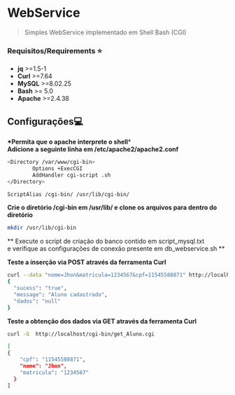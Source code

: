 # WebService
> Simples WebService implementado em Shell Bash (CGI)

### Requisitos/Requirements :star:
* **jq**    >=1.5-1  <br/>  
* **Curl**  >=7.64      <br/>
* **MySQL** >=8.02.25 <br/>
* **Bash**  >= 5.0 <br/>
* **Apache**  >=2.4.38 <br/>


## Configurações:computer:
**\*Permita que o apache interprete o shell*** <br/>
**Adicione a seguinte linha em /etc/apache2/apache2.conf**
```bash
<Directory /var/www/cgi-bin>
        Options +ExecCGI
        AddHandler cgi-script .sh
</Directory>

ScriptAlias /cgi-bin/ /usr/lib/cgi-bin/

```
**Crie o diretório /cgi-bin em /usr/lib/ e clone os arquivos para dentro do diretório**

```bash
mkdir /usr/lib/cgi-bin

````
** Execute o script de criação do banco contido em script_mysql.txt <br/>
e verifique as configurações de conexão presente em db_webservice.sh **

**Teste a inserção via POST através da ferramenta Curl**
```bash
curl --data "nome=Jhon&matricula=1234567&cpf=11545588871" http://localhost/cgi-bin/set_Aluno.cgi
{
  "sucess": "true",
  "message": "Aluno cadastrado",
  "dados": "null"
}
```
**Teste a obtenção dos dados via GET através da ferramenta Curl**
```bash
curl -G  http://localhost/cgi-bin/get_Aluno.cgi

[
{
    "cpf": "11545588871",
    "nome": "Jhon",
    "matricula": "1234567"
  }
]

